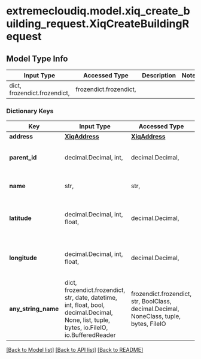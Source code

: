 # extremecloudiq.model.xiq_create_building_request.XiqCreateBuildingRequest

## Model Type Info
Input Type | Accessed Type | Description | Notes
------------ | ------------- | ------------- | -------------
dict, frozendict.frozendict,  | frozendict.frozendict,  |  | 

### Dictionary Keys
Key | Input Type | Accessed Type | Description | Notes
------------ | ------------- | ------------- | ------------- | -------------
**address** | [**XiqAddress**](XiqAddress.md) | [**XiqAddress**](XiqAddress.md) |  | 
**parent_id** | decimal.Decimal, int,  | decimal.Decimal,  | The parent location ID | value must be a 64 bit integer
**name** | str,  | str,  | The building name | 
**latitude** | decimal.Decimal, int, float,  | decimal.Decimal,  | The latitude coordinate for the building | [optional] value must be a 64 bit float
**longitude** | decimal.Decimal, int, float,  | decimal.Decimal,  | The longitude coordinate for the building | [optional] value must be a 64 bit float
**any_string_name** | dict, frozendict.frozendict, str, date, datetime, int, float, bool, decimal.Decimal, None, list, tuple, bytes, io.FileIO, io.BufferedReader | frozendict.frozendict, str, BoolClass, decimal.Decimal, NoneClass, tuple, bytes, FileIO | any string name can be used but the value must be the correct type | [optional]

[[Back to Model list]](../../README.md#documentation-for-models) [[Back to API list]](../../README.md#documentation-for-api-endpoints) [[Back to README]](../../README.md)

